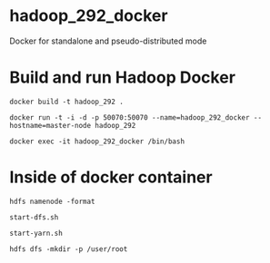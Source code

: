 # hadoop_292_docker

Docker for standalone and pseudo-distributed mode

# Build and run Hadoop Docker

`docker build -t hadoop_292 .`

`docker run -t -i -d -p 50070:50070 --name=hadoop_292_docker --hostname=master-node hadoop_292`

`docker exec -it hadoop_292_docker /bin/bash`

# Inside of docker container

`hdfs namenode -format`

`start-dfs.sh`

`start-yarn.sh`

`hdfs dfs -mkdir -p /user/root`



